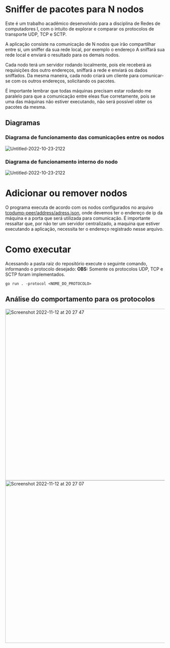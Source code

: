# Sniffer de pacotes para N nodos

Este é um trabalho acadêmico desenvolvido para a disciplina de Redes de computadores I, com o intuito de explorar e comparar os protocolos de transporte UDP, TCP e SCTP.

A aplicação consiste na comunicação de N nodos que irão compartilhar entre si, um sniffer da sua rede local, por exemplo o endereço A sniffará sua rede local e enviará o resultado para os demais nodos.

Cada nodo terá um servidor rodando localmente, pois ele receberá as requisições dos outro endereços, sniffará a rede e enviará os dados sniffados. Da mesma maneira, cada nodo criará um cliente para comunicar-se com os outros endereços, solicitando os pacotes.

É importante lembrar que todas máquinas precisam estar rodando me paralelo para que a comunicação entre eleas flue corretamente, pois se uma das máquinas não estiver executando, não será possível obter os pacotes da mesma.

## Diagramas
### Diagrama de funcionamento das comunicações entre os nodos
![Untitled-2022-10-23-2122](https://user-images.githubusercontent.com/47281681/201498244-0113ca51-e663-4197-8e10-d1338afc0b95.png)

### Diagrama de funcionamento interno do nodo
![Untitled-2022-10-23-2122](https://user-images.githubusercontent.com/47281681/201498445-19a03027-229c-4956-a685-03f95cd0210b.png)

# Adicionar ou remover nodos
O programa executa de acordo com os nodos configurados no arquivo [tcpdump-peer/address/adress.json](https://github.com/matheusmoraesporto/tcpdump-peer/blob/main/address/addresses.json), onde devemos ter o endereço de ip da máquina e a porta que será utilizada para comunicação. É importante ressaltar que, por não ter um servidor centralizado, a maquina que estiver executando a aplicação, necessita ter o endereço registrado nesse arquivo.

# Como executar

Acessando a pasta raiz do repositório execute o seguinte comando, informando o protocolo desejado:
**OBS:** Somente os protocolos UDP, TCP e SCTP foram implementados.

````
go run . -protocol <NOME_DO_PROTOCOLO>
````

## Análise do comportamento para os protocolos
<img width="540" alt="Screenshot 2022-11-12 at 20 27 47" src="https://user-images.githubusercontent.com/47281681/201498583-7faa2333-f3b8-4815-b6ba-fced4412cfc5.png">
<img width="512" alt="Screenshot 2022-11-12 at 20 27 07" src="https://user-images.githubusercontent.com/47281681/201498585-62f80ce3-84b3-457f-93fe-b03a0aa31aca.png">
